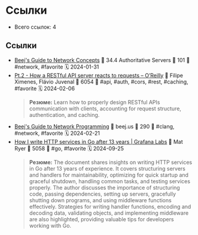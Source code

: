 # Ссылки

- Всего ссылок: 4

## Ссылки

- [Beej's Guide to Network Concepts](https://beej.us/guide/bgnet0/html/split/index.html) 👤 34.4 Authoritative Servers 💬 101 🔖 #network, #favorite 🗓️ 2024-01-31
- [Pt.2 - How a RESTful API server reacts to requests – O’Reilly](https://www.oreilly.com/content/how-a-restful-api-server-reacts-to-requests/) 👤 Filipe Ximenes, Flávio Juvenal 💬 6054 🔖 #api, #auth, #cors, #rest, #caching, #favorite 🗓️ 2024-02-06
    > **Резюме:** Learn how to properly design RESTful APIs communication with clients, accounting for request structure, authentication, and caching.
- [Beej's Guide to Network Programming](https://beej.us/guide/bgnet/html/split-wide/) 👤 beej.us 💬 290 🔖 #clang, #network, #favorite 🗓️ 2024-02-21
- [How I write HTTP services in Go after 13 years | Grafana Labs](https://grafana.com/blog/2024/02/09/how-i-write-http-services-in-go-after-13-years/) 👤 Mat Ryer 💬 5058 🔖 #go, #favorite 🗓️ 2024-09-25
    > **Резюме:** The document shares insights on writing HTTP services in Go after 13 years of experience. It covers structuring servers and handlers for maintainability, optimizing for quick startup and graceful shutdown, handling common tasks, and testing services properly. The author discusses the importance of structuring code, passing dependencies, setting up servers, gracefully shutting down programs, and using middleware functions effectively. Strategies for writing handler functions, encoding and decoding data, validating objects, and implementing middleware are also highlighted, providing valuable tips for developers working with Go.
